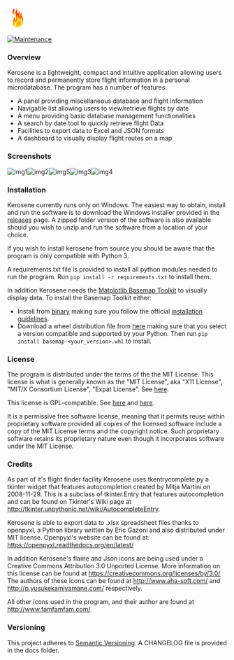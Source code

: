 ![icon](https://github.com/errantbot/kerosene/blob/master/data/icons/flame.png)

[![Maintenance](https://img.shields.io/maintenance/yes/2017.svg)]()
### Overview
Kerosene is a lightweight, compact and intuitive application allowing users to
record and permanently store flight information in a personal microdatabase.
The program has a number of features:
* A panel providing miscellaneous database and flight information
* Navigable list allowing users to view/retrieve flights by date
* A menu providing basic database management functionalities
* A search by date tool to quickly retrieve flight Data
* Facilities to export data to Excel and JSON formats
* A dashboard to visually display flight routes on a map

### Screenshots
![img1](https://github.com/netevert/kerosene/blob/master/docs/demo/cap1.PNG)![img2](https://github.com/netevert/kerosene/blob/master/docs/demo/cap2.PNG)![img5](https://github.com/netevert/kerosene/blob/master/docs/demo/cap5.PNG)![img3](https://github.com/netevert/kerosene/blob/master/docs/demo/cap3.PNG)![img4](https://github.com/netevert/kerosene/blob/master/docs/demo/cap4.PNG)

### Installation
Kerosene currently runs only on Windows. The easiest way to obtain, install and
run the software is to download the Windows installer provided in the [releases](https://github.com/errantbot/kerosene/releases)
page. A zipped folder version of the software is also available should you wish 
to unzip and run the software from a location of your choice.

If you wish to install kerosene from source you should be aware that the program 
is only compatible with Python 3.

A requirements.txt file is provided to install all python modules needed to 
run the program. Run
```pip install -r requirements.txt``` to install them.

In addition Kerosene needs the [Matplotlib Basemap Toolkit](http://matplotlib.org/basemap/)
to visually display data. To install the Basemap Toolkit either:
* Install from [binary](https://sourceforge.net/projects/matplotlib/files/matplotlib-toolkits/)
making sure you follow the official [installation guidelines](http://matplotlib.org/basemap/users/installing.html).
* Download a wheel distribution file from [here](http://www.lfd.uci.edu/~gohlke/pythonlibs/#basemap)
making sure that you select a version compatible and supported by your Python. 
Then run ```pip install basemap-<your_version>.whl``` to install.

### License
The program is distributed under the terms of the the MIT License.
This license is what is generally known as the "MIT License",
aka "X11 License", "MIT/X Consortium License", "Expat License".
See [here](http://opensource.org/licenses/MIT).

This license is GPL-compatible.
See [here](https://en.wikipedia.org/wiki/MIT_License) and 
[here](http://www.gnu.org/licenses/license-list.html#GPLCompatibleLicenses).

It is a permissive free software license, meaning that it permits reuse
within proprietary software provided all copies of the licensed software
include a copy of the MIT License terms and the copyright notice. Such
proprietary software retains its proprietary nature even though it
incorporates software under the MIT License.

### Credits
As part of it's flight finder facility Kerosene uses tkentrycomplete.py
a tkinter widget that features autocompletion created by Mitja Martini
on 2008-11-29. This is a subclass of tkinter.Entry that features
autocompletion and can be found on Tkinter's Wiki page at
http://tkinter.unpythonic.net/wiki/AutocompleteEntry.

Kerosene is able to export data to .xlsx spreadsheet files thanks to openpyxl,
a Python library written by Eric Gazoni and also distributed under MIT license.
Openpyxl's website can be found at: https://openpyxl.readthedocs.org/en/latest/

In addition Kerosene's flame and Json icons are being used under a Creative
Commons Attribution 3.0 Unported License. More information on this license can
be found at https://creativecommons.org/licenses/by/3.0/
The authors of these icons can be found at http://www.aha-soft.com/ and
http://p.yusukekamiyamane.com/ respectively.

All other icons used in the program, and their author are found at
http://www.famfamfam.com/

### Versioning
This project adheres to [Semantic Versioning](http://semver.org/). A CHANGELOG 
file is provided in the docs folder.